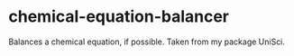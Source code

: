 # chemical-equation-balancer
Balances a chemical equation, if possible. Taken from my package UniSci.
